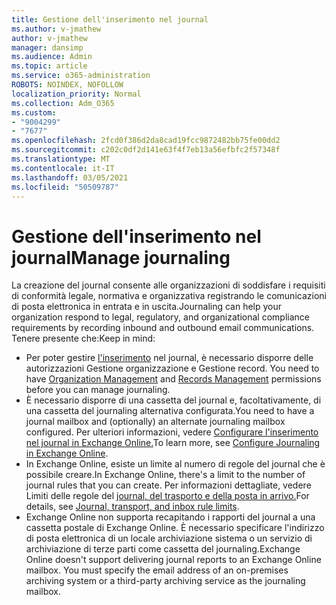 ```yaml
---
title: Gestione dell'inserimento nel journal
ms.author: v-jmathew
author: v-jmathew
manager: dansimp
ms.audience: Admin
ms.topic: article
ms.service: o365-administration
ROBOTS: NOINDEX, NOFOLLOW
localization_priority: Normal
ms.collection: Adm_O365
ms.custom:
- "9004299"
- "7677"
ms.openlocfilehash: 2fcd0f386d2da8cad19fcc9872482bb75fe00dd2
ms.sourcegitcommit: c202c0df2d141e63f4f7eb13a56efbfc2f57348f
ms.translationtype: MT
ms.contentlocale: it-IT
ms.lasthandoff: 03/05/2021
ms.locfileid: "50509787"
---
```

# <a name="manage-journaling"></a><span data-ttu-id="eefc1-102">Gestione dell'inserimento nel journal</span><span class="sxs-lookup"><span data-stu-id="eefc1-102">Manage journaling</span></span>

<span data-ttu-id="eefc1-103">La creazione del journal consente alle organizzazioni di soddisfare i requisiti di conformità legale, normativa e organizzativa registrando le comunicazioni di posta elettronica in entrata e in uscita.</span><span class="sxs-lookup"><span data-stu-id="eefc1-103">Journaling can help your organization respond to legal, regulatory, and organizational compliance requirements by recording inbound and outbound email communications.</span></span> <span data-ttu-id="eefc1-104">Tenere presente che:</span><span class="sxs-lookup"><span data-stu-id="eefc1-104">Keep in mind:</span></span>

* <span data-ttu-id="eefc1-105">Per poter gestire [l'inserimento](https://go.microsoft.com/fwlink/?linkid=2115259) nel journal, è necessario disporre delle autorizzazioni Gestione organizzazione e Gestione record. [](https://go.microsoft.com/fwlink/?linkid=2115469)</span><span class="sxs-lookup"><span data-stu-id="eefc1-105">You need to have [Organization Management](https://go.microsoft.com/fwlink/?linkid=2115259) and [Records Management](https://go.microsoft.com/fwlink/?linkid=2115469) permissions before you can manage journaling.</span></span>
* <span data-ttu-id="eefc1-106">È necessario disporre di una cassetta del journal e, facoltativamente, di una cassetta del journaling alternativa configurata.</span><span class="sxs-lookup"><span data-stu-id="eefc1-106">You need to have a journal mailbox and (optionally) an alternate journaling mailbox configured.</span></span> <span data-ttu-id="eefc1-107">Per ulteriori informazioni, vedere [Configurare l'inserimento nel journal in Exchange Online.](https://go.microsoft.com/fwlink/?linkid=2115260)</span><span class="sxs-lookup"><span data-stu-id="eefc1-107">To learn more, see [Configure Journaling in Exchange Online](https://go.microsoft.com/fwlink/?linkid=2115260).</span></span>
* <span data-ttu-id="eefc1-108">In Exchange Online, esiste un limite al numero di regole del journal che è possibile creare.</span><span class="sxs-lookup"><span data-stu-id="eefc1-108">In Exchange Online, there's a limit to the number of journal rules that you can create.</span></span> <span data-ttu-id="eefc1-109">Per informazioni dettagliate, vedere Limiti delle regole del [journal, del trasporto e della posta in arrivo.](https://go.microsoft.com/fwlink/?linkid=2115261)</span><span class="sxs-lookup"><span data-stu-id="eefc1-109">For details, see [Journal, transport, and inbox rule limits](https://go.microsoft.com/fwlink/?linkid=2115261).</span></span>
* <span data-ttu-id="eefc1-p104">Exchange Online non supporta recapitando i rapporti del journal a una cassetta postale di Exchange Online. È necessario specificare l'indirizzo di posta elettronica di un locale archiviazione sistema o un servizio di archiviazione di terze parti come cassetta del journaling.</span><span class="sxs-lookup"><span data-stu-id="eefc1-p104">Exchange Online doesn't support delivering journal reports to an Exchange Online mailbox. You must specify the email address of an on-premises archiving system or a third-party archiving service as the journaling mailbox.</span></span>
